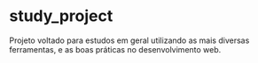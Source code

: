 # study_project
Projeto voltado para estudos em geral utilizando as mais diversas ferramentas, e as boas práticas no desenvolvimento web.
